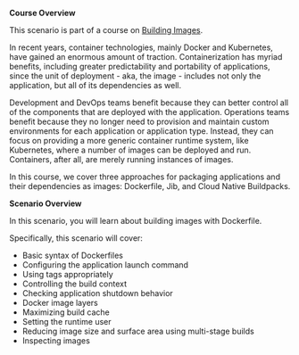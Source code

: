 **Course Overview**

This scenario is part of a course on [Building Images](https://www.katacoda.com/ciberkleid/courses/building-images).

In recent years, container technologies, mainly Docker and Kubernetes, have gained an enormous amount of traction. 
Containerization has myriad benefits, including greater predictability and portability of applications, since the unit of deployment - aka, the image - includes not only the application, but all of its dependencies as well. 

Development and DevOps teams benefit because they can better control all of the components that are deployed with the application.
Operations teams benefit because they no longer need to provision and maintain custom environments for each application or application type. 
Instead, they can focus on providing a more generic container runtime system, like Kubernetes, where a number of images can be deployed and run. 
Containers, after all, are merely running instances of images.

In this course, we cover three approaches for packaging applications and their dependencies as images: Dockerfile, Jib, and Cloud Native Buildpacks.

**Scenario Overview**

In this scenario, you will learn about building images with Dockerfile. 

Specifically, this scenario will cover:

* Basic syntax of Dockerfiles
* Configuring the application launch command
* Using tags appropriately
* Controlling the build context
* Checking application shutdown behavior
* Docker image layers
* Maximizing build cache
* Setting the runtime user
* Reducing image size and surface area using multi-stage builds
* Inspecting images